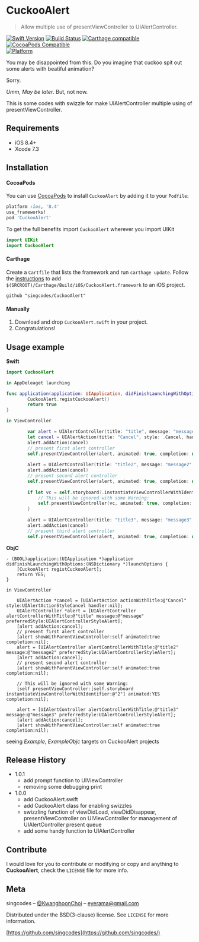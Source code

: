 
# CuckooAlert
> Allow multiple use of presentViewController to UIAlertController.

[![Swift Version][swift-image]][swift-url]
[![Build Status][travis-image]][travis-url]
[![Carthage compatible](https://img.shields.io/badge/Carthage-compatible-4BC51D.svg?style=flat)](https://github.com/Carthage/Carthage)
[![CocoaPods Compatible](https://img.shields.io/cocoapods/v/EZSwiftExtensions.svg)](https://img.shields.io/cocoapods/v/LFAlertController.svg)  
[![Platform](https://img.shields.io/cocoapods/p/LFAlertController.svg?style=flat)](http://cocoapods.org/pods/LFAlertController)

You may be disappointed from this. Do you imagine that cuckoo spit out some alerts with beatiful animation?

Sorry.

*Umm, May be later*. But, not now.

This is some codes with swizzle for make UIAlertController multiple using of presentViewController. 


## Requirements

- iOS 8.4+
- Xcode 7.3

## Installation

#### CocoaPods
You can use [CocoaPods](http://cocoapods.org/) to install `CuckooAlert` by adding it to your `Podfile`:

```ruby
platform :ios, '8.4'
use_frameworks!
pod 'CuckooAlert'
```

To get the full benefits import `CuckooAlert` wherever you import UIKit

``` swift
import UIKit
import CuckooAlert
```
#### Carthage
Create a `Cartfile` that lists the framework and run `carthage update`. Follow the [instructions](https://github.com/Carthage/Carthage#if-youre-building-for-ios) to add `$(SRCROOT)/Carthage/Build/iOS/CuckooAlert.framework` to an iOS project.

```
github "singcodes/CuckooAlert"
```
#### Manually
1. Download and drop ```CuckooAlert.swift``` in your project.  
2. Congratulations!  

## Usage example

**Swift**

```swift
import CuckooAlert

in AppDeleaget launching

func application(application: UIApplication, didFinishLaunchingWithOptions launchOptions: [NSObject: AnyObject]?) -> Bool {
        CuckooAlert.registCuckooAlert()
        return true
}

in ViewController

        var alert = UIAlertController(title: "title", message: "message", preferredStyle: .Alert)
        let cancel = UIAlertAction(title: "Cancel", style: .Cancel, handler: nil)
        alert.addAction(cancel)
        // present first alert controller
        self.presentViewController(alert, animated: true, completion: nil)
        
        alert = UIAlertController(title: "title2", message: "message2", preferredStyle: .Alert)
        alert.addAction(cancel)
        // present second alert controller
        self.presentViewController(alert, animated: true, completion: nil)
        
        if let vc = self.storyboard?.instantiateViewControllerWithIdentifier("2") {
            // This will be ignored with some Warning:
            self.presentViewController(vc, animated: true, completion: nil)
        }
        
        alert = UIAlertController(title: "title3", message: "message3", preferredStyle: .Alert)
        alert.addAction(cancel)
        // present third alert controller
        self.presentViewController(alert, animated: true, completion: nil)

```

**ObjC**

```objc
- (BOOL)application:(UIApplication *)application didFinishLaunchingWithOptions:(NSDictionary *)launchOptions {
    [CuckooAlert registCuckooAlert];
    return YES;
}

in ViewController

    UIAlertAction *cancel = [UIAlertAction actionWithTitle:@"Cancel" style:UIAlertActionStyleCancel handler:nil];
    UIAlertController *alert = [UIAlertController alertControllerWithTitle:@"title" message:@"message" preferredStyle:UIAlertControllerStyleAlert];
    [alert addAction:cancel];
    // present first alert controller
    [alert showWithParentViewController:self animated:true completion:nil];
    alert = [UIAlertController alertControllerWithTitle:@"title2" message:@"message2" preferredStyle:UIAlertControllerStyleAlert];
    [alert addAction:cancel];
    // present second alert controller
    [alert showWithParentViewController:self animated:true completion:nil];
    
    // This will be ignored with some Warning:
    [self presentViewController:[self.storyboard instantiateViewControllerWithIdentifier:@"2"] animated:YES completion:nil];
    
    alert = [UIAlertController alertControllerWithTitle:@"title3" message:@"message3" preferredStyle:UIAlertControllerStyleAlert];
    [alert addAction:cancel];
    [alert showWithParentViewController:self animated:true completion:nil];
```


seeing *Example*, *ExampleObjc* targets on CuckooAlert projects

## Release History
* 1.0.1
	 * add prompt function to UIViewController
	 * removing some debugging print
* 1.0.0
    * add CuckooAlert.swift
    * add CuckooAlert class for enabling swizzles
    * swizzling function of viewDidLoad, viewDidDisappear, presentViewController on UIViewController for management of UIAlertController present queue
    * add some handy function to UIAlertController

## Contribute

I would love for you to contribute or modifying or copy and anything to **CuckooAlert**, check the ``LICENSE`` file for more info.

## Meta

singcodes – [@KwanghoonChoi](https://twitter.com/KwanghoonChoi) – eyerama@gmail.com

Distributed under the BSD(3-clause) license. See ``LICENSE`` for more information.

[https://github.com/singcodes](https://github.com/singcodes/)

[swift-image]:https://img.shields.io/badge/swift-2.2-orange.svg
[swift-url]: https://swift.org/
[travis-image]: https://img.shields.io/travis/dbader/node-datadog-metrics/master.svg?style=flat-square
[travis-url]: https://travis-ci.org/dbader/node-datadog-metrics
[codebeat-image]: https://codebeat.co/badges/c19b47ea-2f9d-45df-8458-b2d952fe9dad
[codebeat-url]: https://codebeat.co/projects/github-com-vsouza-awesomeios-com